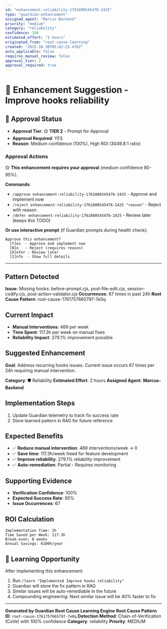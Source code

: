 ```yaml
---
id: "enhancement-reliability-1761800545476-2425"
type: "guardian-enhancement"
assigned_agent: "Marcus-Backend"
priority: "medium"
category: "reliability"
confidence: 100
estimated_effort: "2 hours"
originated_from: "root-cause-learning"
created: "2025-10-30T05:02:25.476Z"
auto_applicable: false
requires_manual_review: false
approval_tier: 2
approval_required: true
---
```


# 🚀 Enhancement Suggestion - Improve hooks reliability

## 🔐 Approval Status

- **Approval Tier**: 🟡 **TIER 2** - Prompt for Approval
- **Approval Required**: YES
- **Reason**: Medium confidence (100%), High ROI (3049.8:1 ratio)

### Approval Actions

🟡 **This enhancement requires your approval** (medium confidence 80-95%).

**Commands**:
- `/approve enhancement-reliability-1761800545476-2425` - Approve and implement now
- `/reject enhancement-reliability-1761800545476-2425 "reason"` - Reject with reason
- `/defer enhancement-reliability-1761800545476-2425` - Review later (keeps this TODO)

**Or use interactive prompt** (if Guardian prompts during health check):
```
Approve this enhancement?
  [Y]es  - Approve and implement now
  [N]o   - Reject (requires reason)
  [D]efer - Review later
  [I]nfo  - Show full details
```

---

## Pattern Detected

**Issue**: Missing hooks: before-prompt.cjs, post-file-edit.cjs, session-codify.cjs, post-action-validator.cjs
**Occurrences**: 67 times in past 24h
**Root Cause Pattern**: root-cause-1761757665797-7e0q

## Current Impact

- **Manual Interventions**: 469 per week
- **Time Spent**: 117.3h per week on manual fixes
- **Reliability Impact**: 279.1% improvement possible

## Suggested Enhancement

**Goal**: Address recurring hooks issues. Current issue occurs 67 times per 24h requiring manual intervention.

**Category**: 🛡️ Reliability
**Estimated Effort**: 2 hours
**Assigned Agent**: **Marcus-Backend**

## Implementation Steps

1. Update Guardian telemetry to track fix success rate
2. Store learned pattern in RAG for future reference

## Expected Benefits

- ✅ **Reduce manual intervention**: 469 interventions/week → 0
- ✅ **Save time**: 117.3h/week freed for feature development
- ✅ **Improve reliability**: 279.1% reliability improvement
- ✅ **Auto-remediation**: Partial - Requires monitoring

## Supporting Evidence

- **Verification Confidence**: 100%
- **Expected Success Rate**: 95%
- **Issue Occurrences**: 67

## ROI Calculation

```
Implementation Time: 2h
Time Saved per Week: 117.3h
Break-even: 0 weeks
Annual Savings: 6100h/year
```

## 🧠 Learning Opportunity

After implementing this enhancement:

1. Run `/learn "Implemented Improve hooks reliability"`
2. Guardian will store the fix pattern in RAG
3. Similar issues will be auto-remediable in the future
4. Compounding engineering: Next similar issue will be 40% faster to fix

---

**Generated by Guardian Root Cause Learning Engine**
**Root Cause Pattern ID**: `root-cause-1761757665797-7e0q`
**Detection Method**: Chain-of-Verification (CoVe) with 100% confidence
**Category**: reliability
**Priority**: MEDIUM